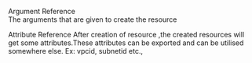 Argument Reference  
The arguments that are given to create the resource

Attribute Reference
After creation of resource ,the created resources will get some attributes.These attributes can be exported and can be utilised somewhere else. 
Ex: vpcid, subnetid etc.,
